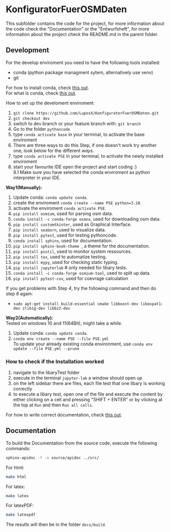 # KonfiguratorFuerOSMDaten

This subfolder contains the code for the project, for more information about the
code check the "Documentation" or the "Entwurfsheft", for more information about
the project check the README.md in the parent folder.


## Development

For the develop enviroment you need to have the following tools installed:
- conda (python package managment sytem, alternatively use venv)
- git  

For how to install conda, check [this out](https://docs.conda.io/projects/conda/en/latest/user-guide/install/index.html).  
For what is conda, check [this out](https://conda.io/projects/conda/en/latest/user-guide/concepts/index.html).  


How to set up the develoment enviroment:
1. `git clone https://github.com/LuposX/KonfiguratorFuerOSMDaten.git`
2. `git checkout dev`
3. switch to dev branch or your feature branch with: `git branch`
4. Go to the folder `pythoncode`
5. type `conda activate base` in your terminal, to activate the base enviroment
6. There are three ways to do this Step, if one doesn't work try another one, look below for the different *ways*.
7. type `conda activate PSE` in your terminal, to activate the newly installed enviroment
8. start your favourite IDE open the project and start coding :)  
8.1 Make sure you have selected the conda enviroment as python interpreter in your IDE.


**Way1(Manually):**  
1. Update conda: `conda update conda`.
2. create the enviroment `conda create --name PSE python=3.10`.
3. activate the enviroment `conda activate PSE`.
4. `pip install osmium`, used for parsing osm data.
5. `conda install -c conda-forge osmnx`, used for downloading osm data.
6. `pip install customtkinter`, used as Graphical Interface.
7. `pip install seaborn`, used to visualize data.
8. `pip install pytest`, used for testing pythoncode.
9. `conda install sphinx`, used for documentation.
10. `pip install sphinx-book-theme `, a theme for the documentation.
11. `pip install psutil`, used to monitor system ressources.
12. `pip install tox`, used to automatize testing.
13. `pip install mypy`, used for checking static typing.
14. `pip install jupyterlab`  # only needed for libary tests.
15. `conda install -c conda-forge osmium-tool`, used to split up data.
15. `pip install pytest-cov`, used for coevrage calculation 

If you get problems with Step *4*, try the following command and then do step *6* again:
- `sudo apt-get install build-essential cmake libboost-dev libexpat1-dev zlib1g-dev libbz2-dev`

**Way2(Automatically):**  
Tested on windows 10 and 11(64Bit), might take a while.  
1. Update conda: `conda update conda`.  
2. `conda env create --name PSE --file PSE.yml`  
To update your already existing conda environment, use `conda env update --file PSE.yml --prune`

### How to check if the Installation worked  

1. navigate to the libaryTest folder 
2. execute in the terminal `jupyter-lab` a window should open up
3. on the left sidebar there are files, each file test that one libary is working correctly
4. to execute a libary test, open one of the file and execute the content by either clicking on a cell and pressing "SHIFT + ENTER" or by vlicking at the top at `Run` and then `Run all cells`.


For how to write correct documentation, check [this out](https://sphinxcontrib-napoleon.readthedocs.io/en/latest/example_google.html).

## Documentation

To build the Documentation from the source code, execute the following commands:
```sh
sphinx-apidoc -f -o source/apidoc ../src/
```
For html:
```sh
make html
```
For latex:
```sh
make latex
```
For latexPDF:
```sh
make latexpdf
```

The results will then be in the folder `docs/build`.
